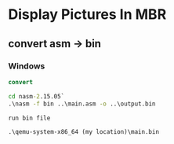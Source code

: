 # Display Pictures In MBR

## convert asm -> bin

### Windows

```bat
convert

cd nasm-2.15.05`
.\nasm -f bin ..\main.asm -o ..\output.bin

run bin file

.\qemu-system-x86_64 (my location)\main.bin
```
